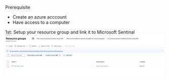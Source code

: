 Prerequisite
  - Create an azure acccount
  - Have access to a computer
 
1st: Setup your resource group and link it to Microsoft Sentinal
![membership](images/1.jpg)
